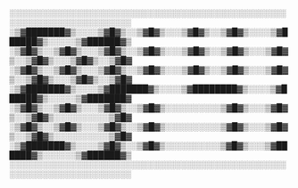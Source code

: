 ░░░░░░░░░░░░░░░░░░░░░░░░░░░░░░░░░░░░░░░░░░░░░░░░░░░░░░░░░░░░░░░░░░░░░░░░
░▒▓███████▓▒░░░░▒▓█▓▒░░▒▓█▓▒░░░▒▓█▓▒░░▒▓█▓▒░░░░▒▓██████▓▒░░░░░▒▓██████▓▒ 
░▒▓█▓▒░░▒▓█▓▒░░░▒▓█▓▒░░▒▓█▓▒░░░▒▓█▓▒░░▒▓█▓▒░░░▒▓█▓▒░░▒▓█▓▒░░░▒▓█▓▒░░▒▓█▓ 
░▒▓█▓▒░░▒▓█▓▒░░░▒▓█▓▒░░▒▓█▓▒░░░▒▓█▓▒░░▒▓█▓▒░░░▒▓█▓▒░░▒▓█▓▒░░░▒▓█▓▒░░▒▓█▓ 
░▒▓███████▓▒░░░░▒▓███████▓▒░░░░▒▓████████▓▒░░░░▒▓██████▓▒░░░░░▒▓███████▓ 
░▒▓█▓▒░░▒▓█▓▒░░░▒▓█▓▒░░▒▓█▓▒░░░░░░░░░░▒▓█▓▒░░░▒▓█▓▒░░▒▓█▓▒░░░░░░░░░░▒▓█▓ 
░▒▓█▓▒░░▒▓█▓▒░░░▒▓█▓▒░░▒▓█▓▒░░░░░░░░░░▒▓█▓▒░░░▒▓█▓▒░░▒▓█▓▒░░░░░░░░░░▒▓█▓ 
░▒▓███████▓▒░░░░▒▓█▓▒░░▒▓█▓▒░░░░░░░░░░▒▓█▓▒░░░▒▓██████▓▒░░░░░░▒▓██████▓▒ 
░░░░░░░░░░░░░░░░░░░░░░░░░░░░░░░░░░░░░░░░░░░░░░░░░░░░░░░░░░░░░░░░░░░░░░░░                                                                                                                                                   
